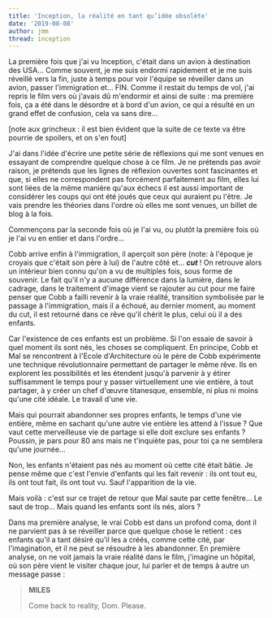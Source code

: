 ```yaml
---
title: 'Inception, la réalité en tant qu’idée obsolète'
date: '2019-08-08'
author: jmm
thread: inception
---
```


La première fois que j'ai vu Inception, c'était dans un avion à destination des USA... Comme souvent, je me suis endormi rapidement et je me suis réveillé vers la fin, juste à temps pour voir l'équipe se réveiller dans un avion, passer l'immigration et... FIN. Comme il restait du temps de vol, j'ai repris le film vers où j'avais dû m'endormir et ainsi de suite : ma première fois, ça a été dans le désordre et à bord d'un avion, ce qui a résulté en un grand effet de confusion, cela va sans dire...

[note aux grincheux : il est bien évident que la suite de ce texte va être pourrie de spoilers, et on s'en fout]

J'ai dans l'idée d'écrire une petite série de réflexions qui me sont venues en essayant de comprendre quelque chose à ce film. Je ne prétends pas avoir raison, je prétends que les lignes de réflexion ouvertes sont fascinantes et que, si elles ne correspondent pas forcément parfaitement au film, elles lui sont liées de la même manière qu'aux échecs il est aussi important de considérer les coups qui ont été joués que ceux qui auraient pu l'être. Je vais prendre les théories dans l'ordre où elles me sont venues, un billet de blog à la fois.

Commençons par la seconde fois où je l'ai vu, ou plutôt la première fois où je l'ai vu en entier et dans l'ordre...

Cobb arrive enfin à l'immigration, il aperçoit son père (note: à l'époque je croyais que c'était son père à lui) de l'autre côté et... ***cut*** ! On retrouve alors un intérieur bien connu qu'on a vu de multiples fois, sous forme de souvenir. Le fait qu'il n'y a aucune différence dans la lumière, dans le cadrage, dans le traitement d'image vient se rajouter au cut pour me faire penser que Cobb a failli revenir à la vraie réalité, transition symbolisée par le passage à l'immigration, mais il a échoué, au dernier moment, au moment du cut, il est retourné dans ce rêve qu'il chérit le plus, celui où il a des enfants.

Car l'existence de ces enfants est un problème. Si l'on essaie de savoir à quel moment ils sont nés, les choses se compliquent. En principe, Cobb et Mal se rencontrent à l'Ecole d'Architecture où le père de Cobb expérimente une technique révolutionnaire permettant de partager le même rêve. Ils en explorent les possibilités et les étendent jusqu'à parvenir à y étirer suffisamment le temps pour y passer virtuellement une vie entière, à tout partager, à y créer un chef d'œuvre titanesque, ensemble, ni plus ni moins qu'une cité idéale. Le travail d'une vie.

Mais qui pourrait abandonner ses propres enfants, le temps d'une vie entière, même en sachant qu'une autre vie entière les attend à l'issue ? Que vaut cette merveilleuse vie de partage si elle doit exclure ses enfants ? Poussin, je pars pour 80 ans mais ne t'inquiète pas, pour toi ça ne semblera qu'une journée...

Non, les enfants n'étaient pas nés au moment où cette cité était bâtie. Je pense même que c'est l'envie d'enfants qui les fait revenir : ils ont tout eu, ils ont tout fait, ils ont tout vu. Sauf l'apparition de la vie.

Mais voilà : c'est sur ce trajet de retour que Mal saute par cette fenêtre... Le saut de trop... Mais quand les enfants sont ils nés, alors ?

Dans ma première analyse, le vrai Cobb est dans un profond coma, dont il ne parvient pas à se réveiller parce que quelque chose le retient : ces enfants qu'il a tant désiré qu'il les a créés, comme cette cité, par l'imagination, et il ne peut se résoudre à les abandonner. En première analyse, on ne voit jamais la vraie réalité dans le film, j'imagine un hôpital, où son père vient le visiter chaque jour, lui parler et de temps à autre un message passe :

> **MILES**
>
> Come back to reality, Dom. Please.
